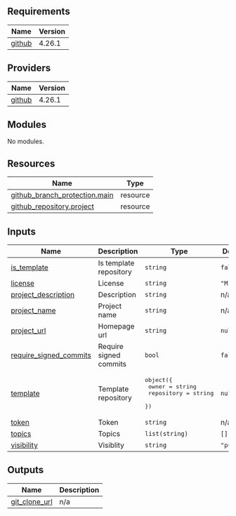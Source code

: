 <!-- BEGIN_TF_DOCS -->
## Requirements

| Name | Version |
|------|---------|
| <a name="requirement_github"></a> [github](#requirement\_github) | 4.26.1 |

## Providers

| Name | Version |
|------|---------|
| <a name="provider_github"></a> [github](#provider\_github) | 4.26.1 |

## Modules

No modules.

## Resources

| Name | Type |
|------|------|
| [github_branch_protection.main](https://registry.terraform.io/providers/integrations/github/4.26.1/docs/resources/branch_protection) | resource |
| [github_repository.project](https://registry.terraform.io/providers/integrations/github/4.26.1/docs/resources/repository) | resource |

## Inputs

| Name | Description | Type | Default | Required |
|------|-------------|------|---------|:--------:|
| <a name="input_is_template"></a> [is\_template](#input\_is\_template) | Is template repository | `string` | `false` | no |
| <a name="input_license"></a> [license](#input\_license) | License | `string` | `"MIT"` | no |
| <a name="input_project_description"></a> [project\_description](#input\_project\_description) | Description | `string` | n/a | yes |
| <a name="input_project_name"></a> [project\_name](#input\_project\_name) | Project name | `string` | n/a | yes |
| <a name="input_project_url"></a> [project\_url](#input\_project\_url) | Homepage url | `string` | `null` | no |
| <a name="input_require_signed_commits"></a> [require\_signed\_commits](#input\_require\_signed\_commits) | Require signed commits | `bool` | `false` | no |
| <a name="input_template"></a> [template](#input\_template) | Template repository | <pre>object({<br>    owner      = string<br>    repository = string<br>  })</pre> | `null` | no |
| <a name="input_token"></a> [token](#input\_token) | Token | `string` | n/a | yes |
| <a name="input_topics"></a> [topics](#input\_topics) | Topics | `list(string)` | `[]` | no |
| <a name="input_visibility"></a> [visibility](#input\_visibility) | Visiblity | `string` | `"public"` | no |

## Outputs

| Name | Description |
|------|-------------|
| <a name="output_git_clone_url"></a> [git\_clone\_url](#output\_git\_clone\_url) | n/a |
<!-- END_TF_DOCS -->
